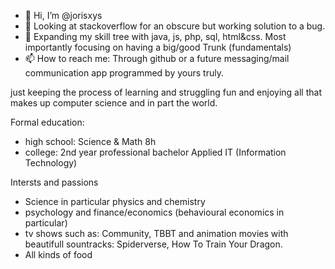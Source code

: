 - 👋 Hi, I’m @jorisxys
- 👀 Looking at stackoverflow for an obscure but working solution to a bug.
- 🌱 Expanding my skill tree with java, js, php, sql, html&css. Most importantly focusing on having a big/good Trunk (fundamentals) 
- 📫 How to reach me: Through github or a future messaging/mail communication app programmed by yours truly.

just keeping the process of learning and struggling fun and enjoying all that makes up computer science and in part the world. 

Formal education: 
 - high school: Science & Math 8h
 - college: 2nd year professional bachelor Applied IT (Information Technology)

Intersts and passions
- Science in particular physics and chemistry
- psychology and finance/economics (behavioural economics in particular)
- tv shows such as: Community, TBBT and animation movies with beautifull sountracks: Spiderverse, How To Train Your Dragon.
- All kinds of food

<!---
jorisxys/jorisxys is a ✨ special ✨ repository because its `README.md` (this file) appears on your GitHub profile.
You can click the Preview link to take a look at your changes.
--->
